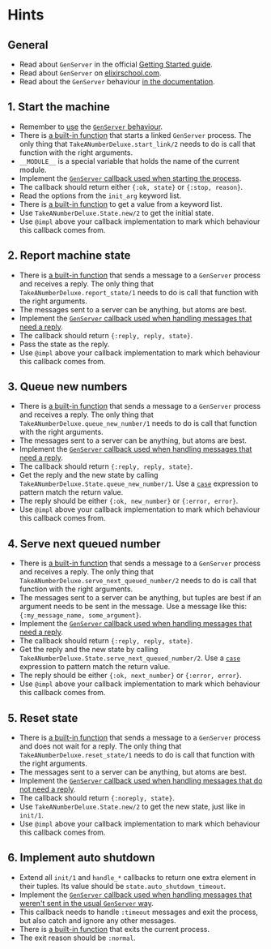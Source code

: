 # Hints

## General

- Read about `GenServer` in the official [Getting Started guide][getting-started-genserver].
- Read about `GenServer` on [elixirschool.com][elixir-school-genserver].
- Read about the `GenServer` behaviour [in the documentation][genserver].

## 1. Start the machine

- Remember to [use][use] the [`GenServer` behaviour][genserver].
- There is [a built-in function][start-link] that starts a linked `GenServer` process. The only thing that `TakeANumberDeluxe.start_link/2` needs to do is call that function with the right arguments.
- `__MODULE__` is a special variable that holds the name of the current module.
- Implement the [`GenServer` callback used when starting the process][init].
- The callback should return either `{:ok, state}` or `{:stop, reason}`.
- Read the options from the `init_arg` keyword list.
- There is [a built-in function][keyword-get] to get a value from a keyword list.
- Use `TakeANumberDeluxe.State.new/2` to get the initial state.
- Use `@impl` above your callback implementation to mark which behaviour this callback comes from.

## 2. Report machine state

- There is [a built-in function][call] that sends a message to a `GenServer` process and receives a reply. The only thing that `TakeANumberDeluxe.report_state/1` needs to do is call that function with the right arguments.
- The messages sent to a server can be anything, but atoms are best.
- Implement the [`GenServer` callback used when handling messages that need a reply][handle-call].
- The callback should return `{:reply, reply, state}`.
- Pass the state as the reply.
- Use `@impl` above your callback implementation to mark which behaviour this callback comes from.

## 3. Queue new numbers

- There is [a built-in function][call] that sends a message to a `GenServer` process and receives a reply. The only thing that `TakeANumberDeluxe.queue_new_number/1` needs to do is call that function with the right arguments.
- The messages sent to a server can be anything, but atoms are best.
- Implement the [`GenServer` callback used when handling messages that need a reply][handle-call].
- The callback should return `{:reply, reply, state}`.
- Get the reply and the new state by calling `TakeANumberDeluxe.State.queue_new_number/1`. Use a [`case`][case] expression to pattern match the return value.
- The reply should be either `{:ok, new_number}` or `{:error, error}`.
- Use `@impl` above your callback implementation to mark which behaviour this callback comes from.

## 4. Serve next queued number

- There is [a built-in function][call] that sends a message to a `GenServer` process and receives a reply. The only thing that `TakeANumberDeluxe.serve_next_queued_number/2` needs to do is call that function with the right arguments.
- The messages sent to a server can be anything, but tuples are best if an argument needs to be sent in the message. Use a message like this: `{:my_message_name, some_argument}`.
- Implement the [`GenServer` callback used when handling messages that need a reply][handle-call].
- The callback should return `{:reply, reply, state}`.
- Get the reply and the new state by calling `TakeANumberDeluxe.State.serve_next_queued_number/2`. Use a [`case`][case] expression to pattern match the return value.
- The reply should be either `{:ok, next_number}` or `{:error, error}`.
- Use `@impl` above your callback implementation to mark which behaviour this callback comes from.

## 5. Reset state

- There is [a built-in function][cast] that sends a message to a `GenServer` process and does not wait for a reply. The only thing that `TakeANumberDeluxe.reset_state/1` needs to do is call that function with the right arguments.
- The messages sent to a server can be anything, but atoms are best.
- Implement the [`GenServer` callback used when handling messages that do not need a reply][handle-cast].
- The callback should return `{:noreply, state}`.
- Use `TakeANumberDeluxe.State.new/2` to get the new state, just like in `init/1`.
- Use `@impl` above your callback implementation to mark which behaviour this callback comes from.

## 6. Implement auto shutdown

- Extend all `init/1` and `handle_*` callbacks to return one extra element in their tuples. Its value should be `state.auto_shutdown_timeout`.
- Implement the [`GenServer` callback used when handling messages that weren't sent in the usual `GenServer` way][handle-info].
- This callback needs to handle `:timeout` messages and exit the process, but also catch and ignore any other messages.
- There is [a built-in function][exit] that exits the current process.
- The exit reason should be `:normal`.

[getting-started-genserver]: https://elixir-lang.org/getting-started/mix-otp/genserver.html
[elixir-school-genserver]: https://elixirschool.com/en/lessons/advanced/otp_concurrency
[genserver]: https://hexdocs.pm/elixir/GenServer.html
[use]: https://hexdocs.pm/elixir/Kernel.html#use/2
[impl]: https://hexdocs.pm/elixir/Module.html#module-impl
[start-link]: https://hexdocs.pm/elixir/GenServer.html#start_link/3
[call]: https://hexdocs.pm/elixir/GenServer.html#call/2
[cast]: https://hexdocs.pm/elixir/GenServer.html#cast/2
[init]: https://hexdocs.pm/elixir/GenServer.html#c:init/1
[handle-call]: https://hexdocs.pm/elixir/GenServer.html#c:handle_call/3
[handle-cast]: https://hexdocs.pm/elixir/GenServer.html#c:handle_cast/2
[handle-info]: https://hexdocs.pm/elixir/GenServer.html#c:handle_info/2
[keyword-get]: https://hexdocs.pm/elixir/Keyword.html#get/3
[case]: https://hexdocs.pm/elixir/Kernel.SpecialForms.html#case/2
[exit]: https://hexdocs.pm/elixir/Process.html#exit/2
